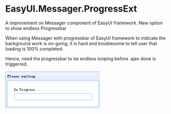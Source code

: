 # EasyUI.Messager.ProgressExt
A improvement on Messager component of EasyUI framework. New option to show endless Progressbar

When using Messager with progressbar of EasyUI framework to indicate the background work is on-going, it is hard and troublesome to tell user that loading is 100% completed. 

Hence, need the progressbar to be endless looping before .ajax done is triggerred. 

![Alt text](demo.gif?raw=true "Result")
